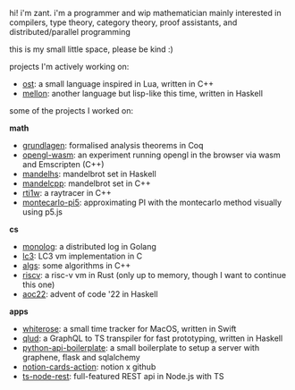 hi! i'm zant. i'm a programmer and wip mathematician mainly interested in compilers, type theory, category theory, proof assistants, and distributed/parallel programming

this is my small little space, please be kind :)

projects I'm actively working on:

- [ost](https://github.com/zant/ost): a small language inspired in Lua, written in C++
- [mellon](https://github.com/zant/mellon): another language but lisp-like this time, written in Haskell


some of the projects I worked on:

**math**
- [grundlagen](https://github.com/zant/grundlagen): formalised analysis theorems in Coq
- [opengl-wasm](https://github.com/zant/opengl-wasm): an experiment running opengl in the browser via wasm and Emscripten (C++)
- [mandelhs](https://github.com/zant/mandelhs): mandelbrot set in Haskell
- [mandelcpp](https://github.com/zant/mandelcpp): mandelbrot set in C++
- [rti1w](https://github.com/zant/rti1w): a raytracer in C++
- [montecarlo-pi5](https://github.com/zant/montecarlo-pi5): approximating PI with the montecarlo method visually using p5.js

**cs**
- [monolog](https://github.com/zant/monolog): a distributed log in Golang
- [lc3](https://github.com/zant/lc3): LC3 vm implementation in C
- [algs](https://github.com/zant/algs): some algorithms in C++
- [riscv](https://github.com/zant/riscv): a risc-v vm in Rust (only up to memory, though I want to continue this one)
- [aoc22](https://github.com/zant/aoc22): advent of code '22 in Haskell 

**apps**
- [whiterose](https://github.com/zant/whiterose): a small time tracker for MacOS, written in Swift
- [qlud](https://github.com/zant/qlud): a GraphQL to TS transpiler for fast prototyping, written in Haskell
- [python-api-boilerplate](https://github.com/zant/python-api-boilerplate): a small boilerplate to setup a server with graphene, flask and sqlalchemy
- [notion-cards-action](https://github.com/zant/notion-cards-action): notion x github
- [ts-node-rest](https://github.com/zant/ts-node-rest): full-featured REST api in Node.js with TS
